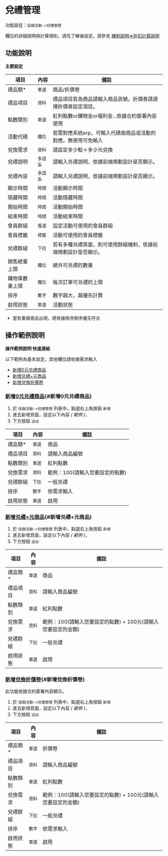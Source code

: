 #  兌禮管理

功能路徑：`促銷活動->兌禮管理`

欄位的詳細說明與計算規則，請先了解後設定。請參見 [機制說明=>折扣計算說明](/guide/web#折扣說明與計算規則)

##  功能說明

**主要設定**

| 項目  | 內容 | 備註 |
|---|---|---|
|禮品類* | `單選`|商品/折價卷 |
|禮品項目|`資料`|禮品項目若為商品請輸入商品貨號。折價券請選擇折價券設定項目。|
|點數類別|`單選`|紅利點數or購物金or福利金...依據合約簽署內容使用|
|活動代碼|`欄位`|若需對應系統erp，可輸入代碼做商品或活動的對應。無使用可免輸入|
|兌換需求|`資料`|請設定多少點＋多少元兌換|
|兌禮說明|`多語系`|請輸入兑禮說明，依據前端規劃設計是否顯示。|
|兌禮內容|`多語系`|請輸入兑禮說明，依據前端規劃設計是否顯示。|
|顯示時間|`時間`|活動顯示時間|
|隱藏時間|`時間`|活動隱藏時間|
|開始時間|`時間`|活動開始時間|
|結束時間|`時間`|活動結束時間|
|會員群組|`複選`|設定活動可使用的會員群組|
|會員標籤|`標籤`|活動可使用的會員標籤|
|兌禮群組|`下拉`|若有多種兑禮頁面，則可使用群組機制，依據前端規劃設計是否顯示。|
|銷售總量上限|`欄位`|總共可兑禮的數量|
|購物車數量上限|`欄位`|每次訂單可兑禮的上限|
|排序|`數字`|數字越大，越優先計算|
|啟用狀態|`單選`|活動狀態|


* 當有重複商品出現，將依據排序倒序優先符合



## 操作範例說明

**操作範例說明 快速連結**

以下範例為基本設定，其他欄位請依據需求輸入

* [新增0元兑禮商品](/guide/sale-redeem#新增0元兑禮商品)
* [新增兑禮+元商品](/guide/sale-redeem#新增兑禮+元商品)
* [新增兌換折價卷](/guide/sale-redeem#新增兌換折價卷)
  
### [新增0元兑禮商品](/guide/sale-redeem#新增0元兑禮商品){#新增0元兑禮商品}


1. 於 `促銷活動->兌禮管理` 列表中，點選右上角按鈕 `新增`
2. 進去新增頁面，設定以下內容 _( 範例 )_，
3. 下方按鈕 `送出`

| 項目  | 內容 | 備註 |
|---|---|---|
|禮品類* | `單選`|商品 |
|禮品項目|`資料`|請輸入商品編號|
|點數類別|`單選`|紅利點數|
|兌換需求|`資料`|範例：100(請輸入您要設定的點數)|
|兌禮群組|`下拉`|一般兑禮|
|排序|`數字`|依需求輸入|
|啟用狀態|`單選`|啟用|

### [新增兑禮+元商品](/guide/sale-redeem#新增兑禮+元商品){#新增兑禮+元商品}

1. 於 `促銷活動->兌禮管理` 列表中，點選右上角按鈕 `新增`
2. 進去新增頁面，設定以下內容 _( 範例 )_，
3. 下方按鈕 `送出`

| 項目  | 內容 | 備註 |
|---|---|---|
|禮品類* | `單選`|商品 |
|禮品項目|`資料`|請輸入商品編號|
|點數類別|`單選`|紅利點數|
|兌換需求|`資料`|範例：100(請輸入您要設定的點數) + 100元(請輸入您要設定的金額)|
|兌禮群組|`下拉`|一般兑禮|
|啟用狀態|`單選`|啟用|


### [新增兌換折價卷](/guide/sale-redeem#新增兌換折價卷){#新增兌換折價卷}

此功能依據合約簽署內容顯示。

1. 於 `促銷活動->兌禮管理` 列表中，點選右上角按鈕 `新增`
2. 進去新增頁面，設定以下內容 _( 範例 )_，
3. 下方按鈕 `送出`

| 項目  | 內容 | 備註 |
|---|---|---|
|禮品類* | `單選`|折價卷 |
|禮品項目|`資料`|請輸入商品編號|
|點數類別|`單選`|紅利點數|
|兌換需求|`資料`|範例：100(請輸入您要設定的點數) + 100元(請輸入您要設定的金額)|
|兌禮群組|`下拉`|一般兑禮|
|排序|`數字`|依需求輸入|
|啟用狀態|`單選`|啟用|

